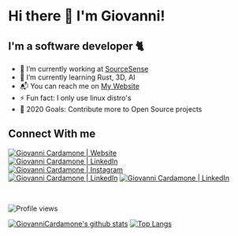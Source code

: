 # Hi there 👋 I'm Giovanni!

## I'm a software developer 🐈

- :telescope: I’m currently working at [SourceSense](https://www.sourcesense.com/)
- :seedling: I’m currently learning Rust, 3D, AI
- :mailbox_with_mail: You can reach me on [My Website](https://giovannicardamone.github.io)
- :zap: Fun fact: I only use linux distro's
- :goal_net: 2020 Goals: Contribute more to Open Source projects

## Connect With me

[<img alt="Giovanni Cardamone | Website" src="	https://img.shields.io/badge/home-%1D1E1F5F.svg?&style=for-the-badge&logoColor=white" />][website]	
[<img alt="Giovanni Cardamone | LinkedIn" src="https://img.shields.io/badge/facebook-%231877F2.svg?&style=for-the-badge&logo=facebook&logoColor=white" />][facebook]	
[<img alt="Giovanni Cardamone | Instagram" src="https://img.shields.io/badge/instagram-%23E4405F.svg?&style=for-the-badge&logo=instagram&logoColor=white" />][instagram]	
[<img alt="Giovanni Cardamone | LinkedIn" src="https://img.shields.io/badge/linkedin-%230077B5.svg?&style=for-the-badge&logo=linkedin&logoColor=white" />][linkedin]
[<img alt="Giovanni Cardamone | LinkedIn" src="https://img.shields.io/badge/twitter-%231DA1F2.svg?&style=for-the-badge&logo=twitter&logoColor=white" />][twitter]

&nbsp;

![Profile views](https://gpvc.arturio.dev/giovannicardamone)

[![GiovanniCardamone's github stats](https://github-readme-stats.vercel.app/api?username=giovannicardamone)](https://github.com/giovannicardamone/github-readme-stats) [![Top Langs](https://github-readme-stats.vercel.app/api/top-langs/?username=giovannicardamone&layout=compact)](https://github.com/giovannicardamone/github-readme-stats)



[website]: https://giovannicardamone.github.io
[facebook]: https://www.facebook.com/G.Cardamone2
[instagram]: http://instagram.com/giovannicardamone
[linkedin]: https://www.linkedin.com/in/giovanni-cardamone-41306973/
[twitter]: https://twitter.com/GiovanniCardam2
